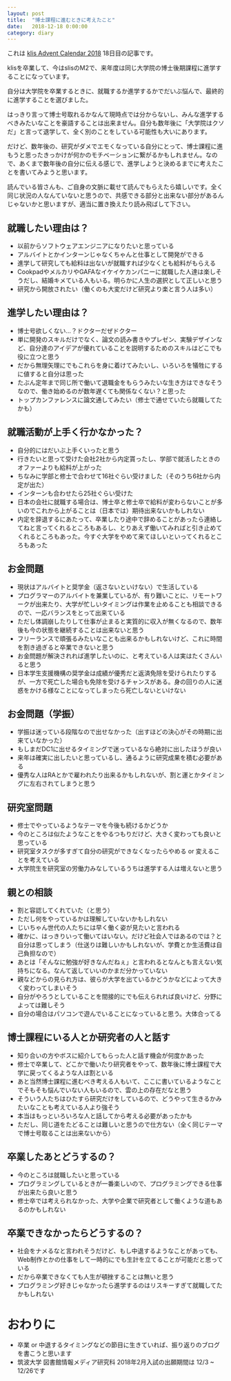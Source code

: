 ```yaml
---
layout: post
title:  "博士課程に進むときに考えたこと"
date:   2018-12-18 0:00:00
category: diary
---
```


これは [klis Advent Calendar 2018](https://adventar.org/calendars/3293) 18日目の記事です。

 klisを卒業して、今はslisのM2で、来年度は同じ大学院の博士後期課程に進学することになっています。

自分は大学院を卒業するときに、就職するか進学するかでだいぶ悩んで、最終的に進学することを選びました。

はっきり言って博士号取れるかなんて現時点では分からないし、みんな進学するべきみたいなことを豪語することは出来ません。自分も数年後に「大学院はクソだ」と言って退学して、全く別のことをしている可能性も大いにあります。

だけど、数年後の、研究がダメでエモくなっている自分にとって、博士課程に進もうと思ったきっかけが何かのモチベーションに繋がるかもしれません。なので、あくまで数年後の自分に伝える感じで、進学しようと決めるまでに考えたことを書いてみようと思います。

読んでいる皆さんも、ご自身の文脈に載せて読んでもらえたら嬉しいです。全く同じ状況の人なんていないと思うので、共感できる部分と出来ない部分があるんじゃないかと思いますが、適当に置き換えたり読み飛ばして下さい。

## 就職したい理由は？
- 以前からソフトウェアエンジニアになりたいと思っている
- アルバイトとかインターンじゃなくちゃんと仕事として開発ができる
- 進学して研究しても給料は出ないが就職すれば少なくとも給料がもらえる
- CookpadやメルカリやGAFAなイケイケカンパニーに就職した人達は楽しそうだし、結婚キメている人もいる。明らかに人生の選択として正しいと思う
- 研究から開放されたい（働くのも大変だけど研究より楽と言う人は多い）

## 進学したい理由は？
- 博士号欲しくない...？ドクターだぜドクター
- 単に開発のスキルだけでなく、論文の読み書きやプレゼン、実験デザインなど、自分達のアイデアが優れていることを説明するためのスキルはどこでも役に立つと思う
- だから無理矢理にでもこれらを身に着けてみたいし、いろいろを犠牲にするに値すると自分は思った
- たぶん定年まで同じ所で働いて退職金をもらうみたいな生き方はできなそうなので、働き始めるのが数年遅くても関係なくない？と思った
- トップカンファレンスに論文通してみたい（修士で通せていたら就職してたかも）


## 就職活動が上手く行かなかった？
- 自分的にはだいぶ上手くいったと思う
- 行きたいと思って受けた会社2社から内定貰ったし、学部で就活したときのオファーよりも給料が上がった
- ちなみに学部と修士で合わせて16社ぐらい受けました（そのうち6社から内定が出た）
- インターンも合わせたら25社ぐらい受けた
- 日本の会社に就職する場合は、博士卒と修士卒で給料が変わらないことが多いのでこれから上がることは（日本では）期待出来ないかもしれない
- 内定を辞退するにあたって、卒業したり途中で辞めることがあったら連絡してねと言ってくれるところもあるし、とりあえず働いてみればと引き止めてくれるところもあった。今すぐ大学をやめて来てほしいといってくれるところもあった

## お金問題
- 現状はアルバイトと奨学金（返さないといけない）で生活している
- プログラマーのアルバイトを兼業しているが、有り難いことに、リモートワークが出来たり、大学が忙しいタイミングは作業を止めることも相談できるので、一応バランスをとって出来ている
- ただし体調崩したりして仕事が止まると実質的に収入が無くなるので、数年後も今の状態を継続することは出来ないと思う
- フリーランスで頑張るみたいなことも出来るかもしれないけど、これに時間を割き過ぎると卒業できないと思う
- お金問題が解決されれば進学したいのに、と考えている人は実はたくさんいると思う
- 日本学生支援機構の奨学金は成績が優秀だと返済免除を受けられたりするが、一方で死亡した場合も免除を受けるチャンスがある。身の回りの人に迷惑をかける様なことになってしまったら死亡しないといけない


## お金問題（学振）
- 学振は迷っている段階なので出せなかった（出すほどの決心がその時期に出来ていなかった）
- もしまだDC1に出せるタイミングで迷っているなら絶対に出したほうが良い
- 来年は確実に出したいと思っているし、通るように研究成果を積む必要がある
- 優秀な人はRAとかで雇われたり出来るかもしれないが、割と運とかタイミングに左右されてしまうと思う

## 研究室問題
- 修士でやっているようなテーマを今後も続けるかどうか
- 今のところは似たようなことをやるつもりだけど、大きく変わっても良いと思っている
- 研究室タスクが多すぎて自分の研究ができなくなったらやめる or 変えることを考えている
- 大学院生を研究室の労働力みなしているうちは進学する人は増えないと思う


## 親との相談
- 割と容認してくれていた（と思う）
- ただし何をやっているかは理解していないかもしれない
- じいちゃん世代の人たちには早く働く姿が見たいと言われる
- 確かに、はっきりいって働いてはいない。だけど社会人ではあるのでは？と自分は思ってしまう（仕送りは難しいかもしれないが、学費とか生活費は自己負担なので）
- あとは「そんなに勉強が好きなんだねぇ」と言われるとなんとも言えない気持ちになる。なんて返していいのかまだ分かっていない
- 親などからの見られ方は、彼らが大学を出ているかどうかなどによって大きく変わってしまいそう
- 自分がやろうとしていることを間接的にでも伝えられれば良いけど、分野によっては難しそう
- 自分の場合はパソコンで遊んでいることになっていると思う。大体合ってる


## 博士課程にいる人とか研究者の人と話す
- 知り合いの方やボスに紹介してもらった人と話す機会が何度かあった
- 修士で卒業して、どこかで働いたり研究者をやって、数年後に博士課程で大学に戻ってくるような人は割といる
- あと当然博士課程に進むべき考える人もいて、ここに書いているようなことでそもそも悩んでいない人もいるので、雲の上の存在だなと思う
- そういう人たちはひたすら研究だけをしているので、どうやって生きるかみたいなことも考えている人より強そう
- 本当はもっといろいろな人と話してから考える必要があったかも
- ただし、同じ道をたどることは難しいと思うので仕方ない（全く同じテーマで博士号取ることは出来ないから）

## 卒業したあとどうするの？
- 今のところは就職したいと思っている
- プログラミングしているときが一番楽しいので、プログラミングできる仕事が出来たら良いと思う
- 修士卒では考えられなかった、大学や企業で研究者として働くような道もあるのかもしれない


## 卒業できなかったらどうするの？
- 社会をナメるなと言われそうだけど、もし中退するようなことがあっても、Web制作とかの仕事をして一時的にでも生計を立てることが可能だと思っている
- だから卒業できなくても人生が頓挫することは無いと思う
-  プログラミング好きじゃなかったら進学するのはリスキーすぎて就職してたかもしれない

# おわりに
- 卒業 or 中退するタイミングなどの節目に生きていれば、振り返りのブログを書こうと思います
- 筑波大学 図書館情報メディア研究科 2018年2月入試の出願期間は 12/3 ~ 12/26です
